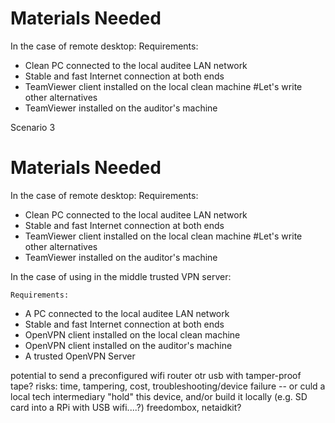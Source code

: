 # Materials Needed

In the case of remote desktop:
    Requirements:
- Clean PC connected to the local auditee LAN network
- Stable and fast Internet connection at both ends
- TeamViewer client installed on the local clean machine #Let's write other alternatives
- TeamViewer installed on the auditor's machine

Scenario 3

# Materials Needed

In the case of remote desktop:
    Requirements:
- Clean PC connected to the local auditee LAN network
- Stable and fast Internet connection at both ends
- TeamViewer client installed on the local clean machine #Let's write other alternatives
- TeamViewer installed on the auditor's machine

In the case of using in the middle trusted VPN server:
    
    Requirements:
- A PC connected to the local auditee LAN network
- Stable and fast Internet connection at both ends 
- OpenVPN client installed on the local clean machine 
- OpenVPN client installed on the auditor's machine
- A trusted OpenVPN Server



potential to send a preconfigured wifi router otr usb with tamper-proof tape? 
risks: time, tampering, cost, troubleshooting/device failure -- or culd a local tech intermediary "hold" this device, and/or build it locally (e.g. SD card into a RPi with USB wifi....?) freedombox, netaidkit? 
